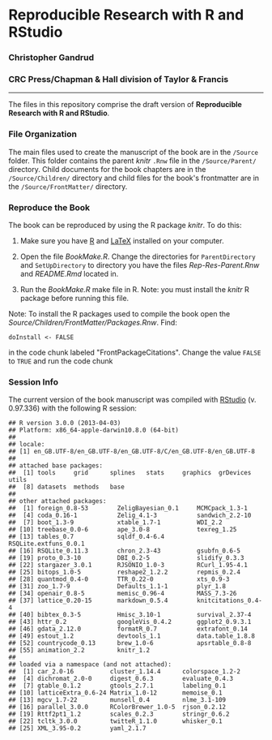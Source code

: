 # Reproducible Research with R and RStudio

### Christopher Gandrud

### CRC Press/Chapman & Hall division of Taylor & Francis

---

The files in this repository comprise the draft version of **Reproducible Research with R and RStudio**.

### File Organization

The main files used to create the manuscript of the book are in the `/Source` folder. This folder contains the parent *knitr* `.Rnw` file in the `/Source/Parent/` directory. Child documents for the book chapters are in the `/Source/Children/` directory and child files for the book's frontmatter are in the `/Source/FrontMatter/` directory.

### Reproduce the Book

The book can be reproduced by using the R package *knitr*. To do this:

1. Make sure you have [R](http://www.r-project.org/) and [LaTeX](http://www.latex-project.org/ftp.html) installed on your computer.

2. Open the file *BookMake.R*. Change the directories for `ParentDirectory` and `SetUpDirectory` to directory you have the files *Rep-Res-Parent.Rnw* and *README.Rmd* located in.

3. Run the *BookMake.R* make file in R. Note: you must install the *knitr* R package before running this file.

Note: To install the R packages used to compile the book open the *Source/Children/FrontMatter/Packages.Rnw*. Find:

```
doInstall <- FALSE
```

in the code chunk labeled "FrontPackageCitations". Change the value `FALSE` to `TRUE` and run the code chunk

### Session Info
The current version of the book manuscript was compiled with [RStudio](http://www.rstudio.com/) (v. 0.97.336) with the following R session:


```
## R version 3.0.0 (2013-04-03)
## Platform: x86_64-apple-darwin10.8.0 (64-bit)
## 
## locale:
## [1] en_GB.UTF-8/en_GB.UTF-8/en_GB.UTF-8/C/en_GB.UTF-8/en_GB.UTF-8
## 
## attached base packages:
##  [1] tools     grid      splines   stats     graphics  grDevices utils    
##  [8] datasets  methods   base     
## 
## other attached packages:
##  [1] foreign_0.8-53        ZeligBayesian_0.1     MCMCpack_1.3-1       
##  [4] coda_0.16-1           Zelig_4.1-3           sandwich_2.2-10      
##  [7] boot_1.3-9            xtable_1.7-1          WDI_2.2              
## [10] treebase_0.0-6        ape_3.0-8             texreg_1.25          
## [13] tables_0.7            sqldf_0.4-6.4         RSQLite.extfuns_0.0.1
## [16] RSQLite_0.11.3        chron_2.3-43          gsubfn_0.6-5         
## [19] proto_0.3-10          DBI_0.2-5             slidify_0.3.3        
## [22] stargazer_3.0.1       RJSONIO_1.0-3         RCurl_1.95-4.1       
## [25] bitops_1.0-5          reshape2_1.2.2        repmis_0.2.4         
## [28] quantmod_0.4-0        TTR_0.22-0            xts_0.9-3            
## [31] zoo_1.7-9             Defaults_1.1-1        plyr_1.8             
## [34] openair_0.8-5         memisc_0.96-4         MASS_7.3-26          
## [37] lattice_0.20-15       markdown_0.5.4        knitcitations_0.4-4  
## [40] bibtex_0.3-5          Hmisc_3.10-1          survival_2.37-4      
## [43] httr_0.2              googleVis_0.4.2       ggplot2_0.9.3.1      
## [46] gdata_2.12.0          formatR_0.7           extrafont_0.14       
## [49] estout_1.2            devtools_1.1          data.table_1.8.8     
## [52] countrycode_0.13      brew_1.0-6            apsrtable_0.8-8      
## [55] animation_2.2         knitr_1.2            
## 
## loaded via a namespace (and not attached):
##  [1] car_2.0-16          cluster_1.14.4      colorspace_1.2-2   
##  [4] dichromat_2.0-0     digest_0.6.3        evaluate_0.4.3     
##  [7] gtable_0.1.2        gtools_2.7.1        labeling_0.1       
## [10] latticeExtra_0.6-24 Matrix_1.0-12       memoise_0.1        
## [13] mgcv_1.7-22         munsell_0.4         nlme_3.1-109       
## [16] parallel_3.0.0      RColorBrewer_1.0-5  rjson_0.2.12       
## [19] Rttf2pt1_1.2        scales_0.2.3        stringr_0.6.2      
## [22] tcltk_3.0.0         twitteR_1.1.0       whisker_0.1        
## [25] XML_3.95-0.2        yaml_2.1.7
```


